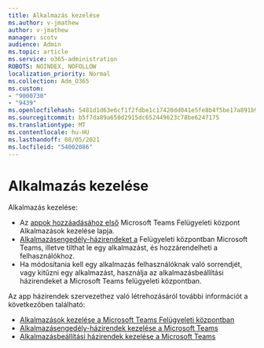 ```yaml
---
title: Alkalmazás kezelése
ms.author: v-jmathew
author: v-jmathew
manager: scotv
audience: Admin
ms.topic: article
ms.service: o365-administration
ROBOTS: NOINDEX, NOFOLLOW
localization_priority: Normal
ms.collection: Adm_O365
ms.custom:
- "9000730"
- "9439"
ms.openlocfilehash: 5481d1d63e6cf1f2fdbe1c17420dd041e5fe8b4f5be17a891b9e0bf871d27baf
ms.sourcegitcommit: b5f7da89a650d2915dc652449623c78be6247175
ms.translationtype: MT
ms.contentlocale: hu-HU
ms.lasthandoff: 08/05/2021
ms.locfileid: "54002086"
---
```

# <a name="how-to-manage-an-app"></a>Alkalmazás kezelése

Alkalmazás kezelése:

- Az [appok hozzáadásához első](https://admin.teams.microsoft.com/policies/manage-apps) Microsoft Teams Felügyeleti központ Alkalmazások kezelése lapja.
- [Alkalmazásengedély-házirendeket a](https://admin.teams.microsoft.com/policies/app-permission) Felügyeleti központban Microsoft Teams, illetve tilthat le egy alkalmazást, és hozzárendelheti a felhasználókhoz.
- Ha módosítania kell egy alkalmazás felhasználóknak való sorrendjét, vagy kitűzni egy alkalmazást, használja az alkalmazásbeállítási házirendeket a Microsoft Teams felügyeleti központban. [](https://admin.teams.microsoft.com/policies/app-setup)

Az app házirendek szervezethez való létrehozásáról további információt a következőben található:

- [Alkalmazások kezelése a Microsoft Teams Felügyeleti központban](https://docs.microsoft.com/MicrosoftTeams/manage-apps)
- [Alkalmazásengedély-házirendek kezelése a Microsoft Teams](https://docs.microsoft.com/microsoftteams/teams-app-permission-policies)
- [Alkalmazásbeállítási házirendek kezelése a Microsoft Teams](https://docs.microsoft.com/microsoftteams/teams-app-setup-policies)
